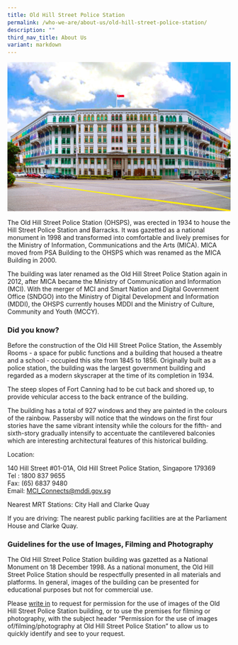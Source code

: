 ```yaml
---
title: Old Hill Street Police Station
permalink: /who-we-are/about-us/old-hill-street-police-station/
description: ""
third_nav_title: About Us
variant: markdown
---
```

![](/images/old%20hill%20street%20police%20station.jpg)

The Old Hill Street Police Station (OHSPS), was erected in 1934 to house the Hill Street Police Station and Barracks. It was gazetted as a national monument in 1998 and transformed into comfortable and lively premises for the Ministry of Information, Communications and the Arts (MICA). MICA moved from PSA Building to the OHSPS which was renamed as the MICA Building in 2000.  
  
The building was later renamed as the Old Hill Street Police Station again in 2012, after MICA became the Ministry of Communication and Information (MCI).      With the merger of MCI and Smart Nation and Digital Government Office (SNDGO) into the Ministry of Digital Development and Information (MDDI), the OHSPS currently houses MDDI and the Ministry of Culture, Community and Youth (MCCY).

### Did you know?

Before the construction of the Old Hill Street Police Station, the Assembly Rooms - a space for public functions and a building that housed a theatre and a school - occupied this site from 1845 to 1856. Originally built as a police station, the building was the largest government building and regarded as a modern skyscraper at the time of its completion in 1934.  
  
The steep slopes of Fort Canning had to be cut back and shored up, to provide vehicular access to the back entrance of the building.  
  
The building has a total of 927 windows and they are painted in the colours of the rainbow. Passersby will notice that the windows on the first four stories have the same vibrant intensity while the colours for the fifth- and sixth-story gradually intensify to accentuate the cantilevered balconies which are interesting architectural features of this historical building.

Location:

140 Hill Street #01-01A, Old Hill Street Police Station, Singapore 179369  
Tel : 1800 837 9655  
Fax: (65) 6837 9480  
Email: [MCI\_Connects@mddi.gov.sg](mailto:MCI_Connects@mddi.gov.sg)  
  
Nearest MRT Stations: City Hall and Clarke Quay  
  
If you are driving: The nearest public parking facilities are at the Parliament House and Clarke Quay.

### Guidelines for the use of Images, Filming and Photography

The Old Hill Street Police Station building was gazetted as a National Monument on 18 December 1998. As a national monument, the Old Hill Street Police Station should be respectfully presented in all materials and platforms. In general, images of the building can be presented for educational purposes but not for commercial use.  
  
Please [write in](mailto:mci_connects@mddi.gov.sg) to request for permission for the use of images of the Old Hill Street Police Station building, or to use the premises for filming or photography, with the subject header “Permission for the use of images of/filming/photography at Old Hill Street Police Station” to allow us to quickly identify and see to your request.
